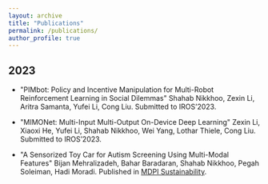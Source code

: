 ```yaml
---
layout: archive
title: "Publications"
permalink: /publications/
author_profile: true
---
```

## 2023

- "PIMbot: Policy and Incentive Manipulation for Multi-Robot Reinforcement Learning in Social Dilemmas" Shahab Nikkhoo, Zexin Li, Aritra Samanta, Yufei Li, Cong Liu. Submitted to IROS’2023.

- "MIMONet: Multi-Input Multi-Output On-Device Deep Learning" Zexin Li, Xiaoxi He, Yufei Li, Shahab Nikkhoo, Wei Yang, Lothar Thiele, Cong Liu. Submitted to IROS’2023.

- "A Sensorized Toy Car for Autism Screening Using Multi-Modal Features" Bijan Mehralizadeh, Bahar Baradaran, Shahab Nikkhoo, Pegah Soleiman, Hadi Moradi. Published in <a href="https://www.mdpi.com/2071-1050/15/10/7790">MDPI Sustainability</a>.